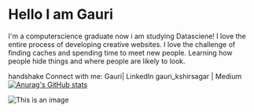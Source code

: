 # Hello I am Gauri
I'm a computerscience graduate now i am studying Datasciene!
I love the entire process of developing creative websites. I love the challenge of finding caches and spending time to meet new people. Learning how people hide things and where people are likely to look.

handshake Connect with me:
Gauri| LinkedIn gauri_kshirsagar | Medium
[![Anurag's GitHub stats](https://github-readme-stats.vercel.app/api?username=Gauri2121)](https://github.com/Gauri2121/github-readme-stats)



![This is an image](https://myoctocat.com/assets/images/base-octocat.svg)


